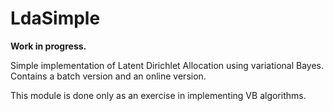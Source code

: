 # LdaSimple

**Work in progress.**

Simple implementation of Latent Dirichlet Allocation using variational Bayes. Contains a batch version and an online version.

This module is done only as an exercise in implementing VB algorithms.

